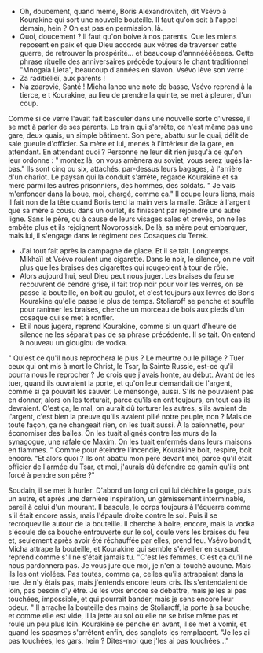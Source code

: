 - Oh, doucement, quand même, Boris Alexandrovitch, dit Vsévo à Kourakine qui sort une nouvelle bouteille. Il faut qu'on soit à l'appel demain, hein ? On est pas en permission, là. 
- Quoi, doucement ? Il faut qu'on boive à nos parents. Que les miens reposent en paix et que Dieu accorde aux vôtres de traverser cette guerre, de retrouver la prospérité... et beaucoup d'annnééééeees. 
Cette phrase rituelle des anniversaires précède toujours le chant traditionnel "Mnogaia Lieta", beaucoup d'années en slavon. Vsévo lève son verre : 
- Za raditiélieï, aux parents !
- Na zdarovié, Santé !
Micha lance une note de basse, Vsévo reprend à la tierce, e t Kourakine, au lieu de prendre la quinte, se met à pleurer, d'un coup. 

Comme si ce verre l'avait fait basculer dans une nouvelle sorte d'ivresse, il se met à parler de ses parents. Le train qui s'arrête, ce n'est même pas une gare, deux quais, un simple bâtiment. Son père, abattu sur le quai, délit de sale gueule d'officier. Sa mère et lui, menés à l'intérieur de la gare, en attendant. En attendant quoi ? Personne ne leur dit rien jusqu'à ce qu'on leur ordonne : " montez là, on vous amènera au soviet, vous serez jugés là-bas." Ils sont cinq ou six, attachés, par-dessus leurs bagages, à l'arrière d'un chariot. 
Le paysan qui la conduit s'arrête, regarde Kourakine et sa mère parmi les autres prisonniers, des hommes, des soldats. " Je vais m'enfoncer dans la boue, moi, chargé, comme ça." Il coupe leurs liens, mais il fait non de la tête quand Boris tend la main vers la malle. Grâce à l'argent que sa mère a cousu dans un ourlet, ils finissent par rejoindre une autre ligne. Sans le père, ou à cause de leurs visages sales et crevés, on ne les embête plus et ils rejoignent Novorossisk. De là, sa mère peut embarquer, mais lui, il s'engage dans le régiment des Cosaques du Terek. 
- J'ai tout fait après la campagne de glace. 
Et il se tait. Longtemps. Mikhaïl et Vsévo roulent une cigarette.  Dans le noir, le silence, on ne voit plus que les braises des cigarettes qui rougeoient à tour de rôle. 
- Alors aujourd'hui, seul Dieu peut nous juger. 
Les braises du feu se recouvrent de cendre grise, il fait trop noir pour voir les verres, on se passe la bouteille, on boit au goulot, et c'est toujours aux lèvres de Boris Kourakine qu'elle passe le plus de temps. Stoliaroff se penche et souffle pour ranimer les braises, cherche un morceau de bois aux pieds d'un cosaque qui se met à ronfler. 
- Et il nous jugera, reprend Kourakine, comme si un quart d'heure de silence ne les séparait pas de sa phrase précédente. 
Il se tait. On entend à nouveau un glouglou de vodka. 

" Qu'est ce qu'il nous reprochera le plus ? Le meurtre ou le pillage ?
Tuer ceux qui ont mis à mort le Christ, le Tsar, la Sainte Russie, est-ce qu'il pourra nous le reprocher ? Je crois que j'avais honte, au début. Avant de les tuer, quand ils ouvraient la porte, et qu'on leur demandait de l'argent, comme si ça pouvait les sauver. Le mensonge, aussi. S'ils ne pouvaient pas en donner, alors on les torturait, parce qu'ils en ont toujours, en tout cas ils devraient. C'est ça, le mal, on aurait dû torturer les autres, s'ils avaient de l'argent, c'est bien la preuve qu'ils avaient pillé notre peuple, non ? Mais de toute façon, ça ne changeait rien, on les tuait aussi. À la baïonnette, pour économiser des balles. On les tuait alignés contre les murs de la synagogue, une rafale de Maxim. On les tuait enfermés dans leurs maisons en flammes. "
Comme pour éteindre l'incendie, Kourakine boit, respire, boit encore. 
"Et alors quoi ? Ils ont abattu mon père devant moi, parce qu'il était officier de l'armée du Tsar, et moi, j'aurais dû défendre ce gamin qu'ils ont forcé à pendre son père ?"

Soudain, il se met à hurler. D'abord un long cri qui lui déchire la gorge, puis un autre, et après une dernière inspiration, un gémissement interminable, pareil à celui d'un mourant. 
Il bascule, le corps toujours à l'équerre comme s'il était encore assis, mais l'épaule droite contre le sol. Puis il se recroqueville autour de la bouteille. Il cherche à boire, encore, mais la vodka s'écoule de sa bouche entrouverte sur le sol, coule vers les braises du feu et, seulement après avoir été réchauffée par elles, prend feu. Vsévo bondit, Micha attrape la bouteille, et Kourakine qui semble s'éveiller en sursaut reprend comme s'il ne s'était jamais tu. 
"C'est les femmes. C'est ça qu'il ne nous pardonnera pas. Je vous jure que moi, je n'en ai touché aucune. Mais ils les ont violées. Pas toutes, comme ça, celles qu'ils attrapaient dans la rue. Je n'y étais pas, mais j'entends encore leurs cris. Ils s'entendaient de loin, pas besoin d'y être. Je les vois encore se débattre, mais je les ai pas touchées, impossible, et qui pourrait bander, mais je sens encore leur odeur. "
Il arrache la bouteille des mains de Stoliaroff, la porte à sa bouche, et comme elle est vide, il la jette au sol où elle ne se brise même pas et roule un peu plus loin. Kourakine se penche en avant, il se met à vomir, et quand les spasmes s'arrêtent enfin, des sanglots les remplacent. "Je les ai pas touchées, les gars, hein ? Dites-moi que j'les ai pas touchées..."